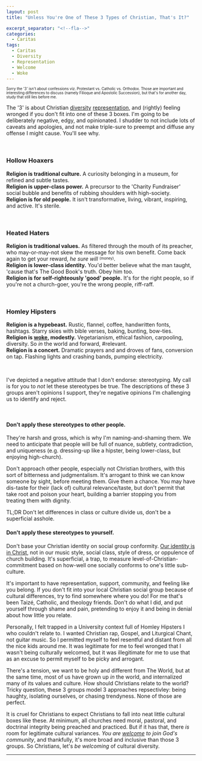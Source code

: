 ```yaml
---
layout: post
title: "Unless You're One of These 3 Types of Christian, That's It?"

excerpt_separator: "<!--fla-->"
categories:
  - Caritas
tags:
  - Caritas
  - Diversity
  - Representation
  - Welcome
  - Woke
---
```


<sup><sub>Sorry the '3' isn't about confessions viz. Protestant vs. Catholic vs. Orthodox. Those are important and interesting differences to discuss (namely Filioque and Apostolic Succession), but that's for another day, study that still lies before me.</sub></sup>


The '3' is about Christian [diversity](https://vanitasvanitatum.github.io/tags.html#diversity) [representation](https://vanitasvanitatum.github.io/tags.html#representation), and (rightly) feeling wronged if you don't fit into one of these 3 boxes.
I'm going to be deliberately negative, edgy, and opinionated. I shudder to not include lots of caveats and apologies, and not make triple-sure to preempt and diffuse any offense I might cause. You'll see why.

<br/>

### Hollow Hoaxers  
**Religion is traditional culture.** A curiosity belonging in a museum, for refined and subtle tastes.  
**Religion is upper-class power.** A precursor to the 'Charity Fundraiser' social bubble and benefits of rubbing shoulders with high-society.  
**Religion is for old people.** It isn't transformative, living, vibrant, inspiring, and active. It's sterile.  

<br/>

### Heated Haters  
**Religion is traditional values.** As filtered through the mouth of its preacher, who may-or-may-not skew the message for his own benefit. Come back again to get your reward, *he sure will* <sup><sub>(money)</sub></sup>.  
**Religion is lower-class identity.** You'd better believe what the man taught, 'cause that's The Good Book's truth. Obey him too.  
**Religion is for self-righteously 'good' people.** It's for the right people, so if you're not a church-goer, you're the wrong people, riff-raff.  

<br/>

### Homley Hipsters  
**Religion is a hypebeast.** Rustic, flannel, coffee, handwritten fonts, hashtags. Starry skies with bible verses, baking, bunting, bow-ties.  
**Religion is [woke](https://vanitasvanitatum.github.io/tags.html#woke), modestly.** Vegetarianism, ethical fashion, carpooling, diversity. So *in* the world and forward, #relevant.  
**Religion is a concert.** Dramatic prayers and and droves of fans, conversion on tap. Flashing lights and crashing bands, pumping electricity.  

<br/>

I've depicted a negative attitude that I don't endorse: stereotyping. My call is for you to *not* let these stereotypes be true.
The descriptions of these 3 groups aren't opinions I support, they're negative opinions I'm challenging us to identify and reject.

<br/>

#### Don't apply these stereotypes to other people.
They're harsh and gross, which is why I'm naming-and-shaming them. We need to anticipate that people will be full of nuance, subtlety, contradiction, and uniqueness (e.g. dressing-up like a hipster, being lower-class, but enjoying high-church).

Don't approach other people, especially not Christian brothers, with this sort of bitterness and judgmentalism. It's arrogant to think we can know someone by sight, before meeting them. Give them a chance. You may have dis-taste for their (lack of) cultural relevance/taste, but don't permit that take root and poison your heart, building a barrier stopping you from treating them with dignity.

TL;DR Don't let differences in class or culture divide us, don't be a superficial asshole.


#### Don't apply these stereotypes to yourself.
Don't base your Christian identity on social group conformity. [Our identity is in Christ](https://www.youtube.com/watch?v=Y7W4I0tQZps&t=0s&list=PLqLno2B-jEzbqT7hPT2R7Th-RQfeM9b99&index=13), not in our music style, social class, style of dress, or oppulence of church building. It's superficial, a trap, to measure level-of-Christian-commitment based on how-well one socially conforms to one's little sub-culture.

It's important to have representation, support, community, and feeling like you belong.
If you don't fit into your local Christian social group because of cultural differences, try to find somewhere where you do! For me that's been Taizé, Catholic, and theology friends. Don't do what I did, and put yourself through shame and pain, pretending to enjoy it and being in denial about how little you relate.

Personally, I felt trapped in a University context full of Homley Hipsters I who couldn't relate to. I wanted Christian rap, Gospel, and Liturgical Chant, not guitar music. So I permitted myself to feel resentful and distant from all the nice kids around me. It was legitimate for me to feel wronged that I wasn't being culturally welcomed, but it was illegitimate for me to use that as an excuse to permit myself to be picky and arrogant.

There's a tension, we want to be holy and different from The World, but at the same time, most of us have grown up *in* the world, and internalized many of its values and culture. How should Christians relate to the world? Tricky question, these 3 groups model 3 approaches repsectivley: being haughty, isolating ourselves, or chasing trendyness. None of those are perfect.

It is cruel for Christians to expect Christians to fall into neat little cultural boxes like these.
At minimum, all churches need moral, pastoral, and doctrinal integrity being preached and practiced. But if it has that, there *is* room for legitimate cultural variances. *You are [welcome](https://vanitasvanitatum.github.io/tags.html#welcome) to join God's community*, and thankfully, it's more broad and inclusive than those 3 groups. So Christians, let's *be welcoming* of cultural diversity.



___


